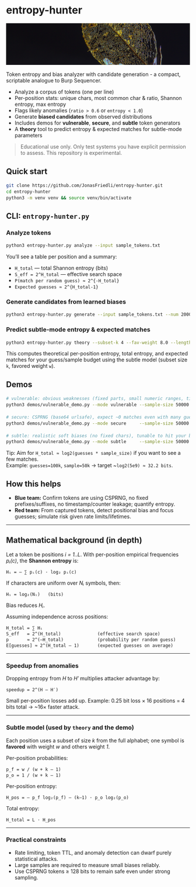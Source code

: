 # entropy-hunter

![EntropyHunter header](header.jpg)

Token entropy and bias analyzer with candidate generation - a compact, scriptable analogue to Burp Sequencer.

- Analyze a corpus of tokens (one per line)
- Per-position stats: unique chars, most common char & ratio, Shannon entropy, max entropy
- Flags likely anomalies (`ratio > 0.6` or `entropy < 1.0`)
- Generate **biased candidates** from observed distributions
- Includes demos for **vulnerable**, **secure**, and **subtle** token generators
- A **theory** tool to predict entropy & expected matches for subtle-mode parameters

> Educational use only. Only test systems you have explicit permission to assess. This repository is experimental.

## Quick start

```bash
git clone https://github.com/JonasFriedli/entropy-hunter.git
cd entropy-hunter
python3 -m venv venv && source venv/bin/activate
```

## CLI: `entropy-hunter.py`

### Analyze tokens
```bash
python3 entropy-hunter.py analyze --input sample_tokens.txt
```
You’ll see a table per position and a summary:
- `H_total` — total Shannon entropy (bits)
- `S_eff = 2^H_total` — effective search space
- `P(match per random guess) ≈ 2^{-H_total}`
- `Expected guesses ≈ 2^{H_total-1}`

### Generate candidates from learned biases
```bash
python3 entropy-hunter.py generate --input sample_tokens.txt --num 20000 --output guesses.txt
```

### Predict subtle-mode entropy & expected matches
```bash
python3 entropy-hunter.py theory --subset-k 4 --fav-weight 8.0 --length 24   --sample-size 50000 --guesses 100000
```
This computes theoretical per-position entropy, total entropy, and expected matches for your guess/sample budget using the subtle model (subset size `k`, favored weight `w`).

## Demos

```bash
# vulnerable: obvious weaknesses (fixed parts, small numeric ranges, timestamp bits)
python3 demos/vulnerable_demo.py --mode vulnerable --sample-size 50000 --guesses 20000

# secure: CSPRNG (base64 urlsafe), expect ~0 matches even with many guesses
python3 demos/vulnerable_demo.py --mode secure     --sample-size 50000 --guesses 20000

# subtle: realistic soft biases (no fixed chars), tunable to hit your budget
python3 demos/vulnerable_demo.py --mode subtle     --sample-size 50000 --guesses 100000   --subset-k 4 --fav-weight 8.0 --length 24
```
Tip: Aim for `H_total ≈ log2(guesses * sample_size)` if you want to see a few matches.  
Example: `guesses=100k`, `sample=50k` → target ~`log2(5e9) ≈ 32.2 bits`.

## How this helps

- **Blue team:** Confirm tokens are using CSPRNG, no fixed prefixes/suffixes, no timestamp/counter leakage; quantify entropy.
- **Red team:** From captured tokens, detect positional bias and focus guesses; simulate risk given rate limits/lifetimes.

---

## Mathematical background (in depth)

Let a token be positions *i = 1..L*. With per-position empirical frequencies *pᵢ(c)*, the **Shannon entropy** is:

```
Hᵢ = – ∑ pᵢ(c) · log₂ pᵢ(c)
```

If characters are uniform over *Nᵢ* symbols, then:

```
Hᵢ = log₂(Nᵢ)   (bits)
```

Bias reduces *Hᵢ*.

Assuming independence across positions:

```
H_total = ∑ Hᵢ
S_eff   = 2^(H_total)              (effective search space)
p       ≈ 2^(–H_total)             (probability per random guess)
E[guesses] ≈ 2^(H_total – 1)       (expected guesses on average)
```

---

### Speedup from anomalies

Dropping entropy from *H* to *H′* multiplies attacker advantage by:

```
speedup = 2^(H – H′)
```

Small per-position losses add up.
Example: 0.25 bit loss × 16 positions = 4 bits total → \~16× faster attack.

---

### Subtle model (used by `theory` and the demo)

Each position uses a subset of size *k* from the full alphabet;
one symbol is **favored** with weight *w* and others weight *1*.

Per-position probabilities:

```
p_f = w / (w + k – 1)
p_o = 1 / (w + k – 1)
```

Per-position entropy:

```
H_pos = – p_f log₂(p_f) – (k–1) · p_o log₂(p_o)
```

Total entropy:

```
H_total = L · H_pos
```

---

### Practical constraints

* Rate limiting, token TTL, and anomaly detection can dwarf purely statistical attacks.
* Large samples are required to measure small biases reliably.
* Use CSPRNG tokens ≥ 128 bits to remain safe even under strong sampling.

